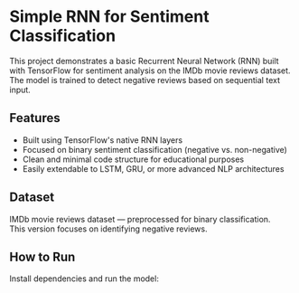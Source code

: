 # Simple RNN for Sentiment Classification

This project demonstrates a basic Recurrent Neural Network (RNN) built with TensorFlow for sentiment analysis on the IMDb movie reviews dataset. The model is trained to detect negative reviews based on sequential text input.

## Features
- Built using TensorFlow's native RNN layers
- Focused on binary sentiment classification (negative vs. non-negative)
- Clean and minimal code structure for educational purposes
- Easily extendable to LSTM, GRU, or more advanced NLP architectures

## Dataset
IMDb movie reviews dataset — preprocessed for binary classification.  
This version focuses on identifying negative reviews.

## How to Run
Install dependencies and run the model:
